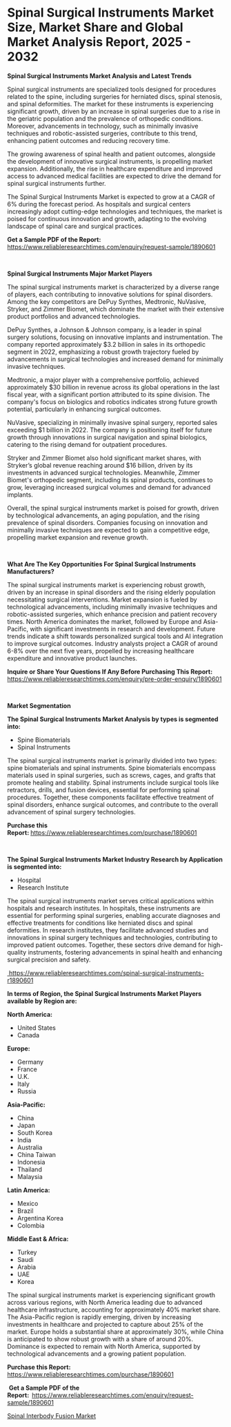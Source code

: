 <p><h1>Spinal Surgical Instruments Market Size, Market Share and Global Market Analysis Report, 2025 - 2032</h1></p><p><strong>Spinal Surgical Instruments Market Analysis and Latest Trends</strong></p>
<p><p>Spinal surgical instruments are specialized tools designed for procedures related to the spine, including surgeries for herniated discs, spinal stenosis, and spinal deformities. The market for these instruments is experiencing significant growth, driven by an increase in spinal surgeries due to a rise in the geriatric population and the prevalence of orthopedic conditions. Moreover, advancements in technology, such as minimally invasive techniques and robotic-assisted surgeries, contribute to this trend, enhancing patient outcomes and reducing recovery time.</p><p>The growing awareness of spinal health and patient outcomes, alongside the development of innovative surgical instruments, is propelling market expansion. Additionally, the rise in healthcare expenditure and improved access to advanced medical facilities are expected to drive the demand for spinal surgical instruments further. </p><p>The Spinal Surgical Instruments Market is expected to grow at a CAGR of 6% during the forecast period. As hospitals and surgical centers increasingly adopt cutting-edge technologies and techniques, the market is poised for continuous innovation and growth, adapting to the evolving landscape of spinal care and surgical practices.</p></p>
<p><strong>Get a Sample PDF of the Report:&nbsp;</strong> <a href="https://www.reliableresearchtimes.com/enquiry/request-sample/1890601?utm_campaign=2244&utm_medium=2&utm_source=Github&utm_content=ia&utm_term=04032025&utm_id=spinal-surgical-instruments">https://www.reliableresearchtimes.com/enquiry/request-sample/1890601</a></p>
<p>&nbsp;</p>
<p><strong>Spinal Surgical Instruments Major Market Players</strong></p>
<p><p>The spinal surgical instruments market is characterized by a diverse range of players, each contributing to innovative solutions for spinal disorders. Among the key competitors are DePuy Synthes, Medtronic, NuVasive, Stryker, and Zimmer Biomet, which dominate the market with their extensive product portfolios and advanced technologies.</p><p>DePuy Synthes, a Johnson & Johnson company, is a leader in spinal surgery solutions, focusing on innovative implants and instrumentation. The company reported approximately $3.2 billion in sales in its orthopedic segment in 2022, emphasizing a robust growth trajectory fueled by advancements in surgical technologies and increased demand for minimally invasive techniques.</p><p>Medtronic, a major player with a comprehensive portfolio, achieved approximately $30 billion in revenue across its global operations in the last fiscal year, with a significant portion attributed to its spine division. The company's focus on biologics and robotics indicates strong future growth potential, particularly in enhancing surgical outcomes.</p><p>NuVasive, specializing in minimally invasive spinal surgery, reported sales exceeding $1 billion in 2022. The company is positioning itself for future growth through innovations in surgical navigation and spinal biologics, catering to the rising demand for outpatient procedures.</p><p>Stryker and Zimmer Biomet also hold significant market shares, with Stryker’s global revenue reaching around $16 billion, driven by its investments in advanced surgical technologies. Meanwhile, Zimmer Biomet's orthopedic segment, including its spinal products, continues to grow, leveraging increased surgical volumes and demand for advanced implants.</p><p>Overall, the spinal surgical instruments market is poised for growth, driven by technological advancements, an aging population, and the rising prevalence of spinal disorders. Companies focusing on innovation and minimally invasive techniques are expected to gain a competitive edge, propelling market expansion and revenue growth.</p></p>
<p>&nbsp;</p>
<p><strong>What Are The Key Opportunities For Spinal Surgical Instruments Manufacturers?</strong></p>
<p><p>The spinal surgical instruments market is experiencing robust growth, driven by an increase in spinal disorders and the rising elderly population necessitating surgical interventions. Market expansion is fueled by technological advancements, including minimally invasive techniques and robotic-assisted surgeries, which enhance precision and patient recovery times. North America dominates the market, followed by Europe and Asia-Pacific, with significant investments in research and development. Future trends indicate a shift towards personalized surgical tools and AI integration to improve surgical outcomes. Industry analysts project a CAGR of around 6-8% over the next five years, propelled by increasing healthcare expenditure and innovative product launches.</p></p>
<p><strong>Inquire or Share Your Questions If Any Before Purchasing This Report:</strong> <a href="https://www.reliableresearchtimes.com/enquiry/pre-order-enquiry/1890601?utm_campaign=2244&utm_medium=2&utm_source=Github&utm_content=ia&utm_term=04032025&utm_id=spinal-surgical-instruments">https://www.reliableresearchtimes.com/enquiry/pre-order-enquiry/1890601</a></p>
<p>&nbsp;</p>
<p><strong>Market Segmentation</strong></p>
<p><strong>The Spinal Surgical Instruments Market Analysis by types is segmented into:</strong></p>
<p><ul><li>Spine Biomaterials</li><li>Spinal Instruments</li></ul></p>
<p><p>The spinal surgical instruments market is primarily divided into two types: spine biomaterials and spinal instruments. Spine biomaterials encompass materials used in spinal surgeries, such as screws, cages, and grafts that promote healing and stability. Spinal instruments include surgical tools like retractors, drills, and fusion devices, essential for performing spinal procedures. Together, these components facilitate effective treatment of spinal disorders, enhance surgical outcomes, and contribute to the overall advancement of spinal surgery technologies.</p></p>
<p><strong>Purchase this Report:&nbsp;</strong><a href="https://www.reliableresearchtimes.com/purchase/1890601?utm_campaign=2244&utm_medium=2&utm_source=Github&utm_content=ia&utm_term=04032025&utm_id=spinal-surgical-instruments">https://www.reliableresearchtimes.com/purchase/1890601</a></p>
<p>&nbsp;</p>
<p><strong>The Spinal Surgical Instruments Market Industry Research by Application is segmented into:</strong></p>
<p><ul><li>Hospital</li><li>Research Institute</li></ul></p>
<p><p>The spinal surgical instruments market serves critical applications within hospitals and research institutes. In hospitals, these instruments are essential for performing spinal surgeries, enabling accurate diagnoses and effective treatments for conditions like herniated discs and spinal deformities. In research institutes, they facilitate advanced studies and innovations in spinal surgery techniques and technologies, contributing to improved patient outcomes. Together, these sectors drive demand for high-quality instruments, fostering advancements in spinal health and enhancing surgical precision and safety.</p></p>
<p><a href="https://www.reliableresearchtimes.com/spinal-surgical-instruments-r1890601?utm_campaign=2244&utm_medium=2&utm_source=Github&utm_content=ia&utm_term=04032025&utm_id=spinal-surgical-instruments">&nbsp;https://www.reliableresearchtimes.com/spinal-surgical-instruments-r1890601</a></p>
<p><strong>In terms of Region, the Spinal Surgical Instruments Market Players available by Region are:</strong></p>
<p>
    <p> <strong> North America: </strong>
        <ul>
            <li>United States</li>
            <li>Canada</li>
        </ul>
        </p> 
    <p> <strong> Europe: </strong>
        <ul>
            <li>Germany</li>
            <li>France</li>
            <li>U.K.</li>
            <li>Italy</li>
            <li>Russia</li>
        </ul>
        </p> 
    <p> <strong> Asia-Pacific: </strong>
        <ul>
            <li>China</li>
            <li>Japan</li>
            <li>South Korea</li>
            <li>India</li>
            <li>Australia</li>
            <li>China Taiwan</li>
            <li>Indonesia</li>
            <li>Thailand</li>
            <li>Malaysia</li>
        </ul>
        </p> 
    <p> <strong> Latin America: </strong>
        <ul>
            <li>Mexico</li>
            <li>Brazil</li>
            <li>Argentina Korea</li>
            <li>Colombia</li>
        </ul>
        </p> 
    <p> <strong> Middle East & Africa: </strong>
        <ul>
            <li>Turkey</li>
            <li>Saudi</li>
            <li>Arabia</li>
            <li>UAE</li>
            <li>Korea</li>
        </ul>
    </p>
    </p>
<p><p>The spinal surgical instruments market is experiencing significant growth across various regions, with North America leading due to advanced healthcare infrastructure, accounting for approximately 40% market share. The Asia-Pacific region is rapidly emerging, driven by increasing investments in healthcare and projected to capture about 25% of the market. Europe holds a substantial share at approximately 30%, while China is anticipated to show robust growth with a share of around 20%. Dominance is expected to remain with North America, supported by technological advancements and a growing patient population.</p></p>
<p><strong>Purchase this Report: </strong><a href="https://www.reliableresearchtimes.com/purchase/1890601?utm_campaign=2244&utm_medium=2&utm_source=Github&utm_content=ia&utm_term=04032025&utm_id=spinal-surgical-instruments">https://www.reliableresearchtimes.com/purchase/1890601</a></p>
<p>&nbsp;<strong>Get a Sample PDF of the Report:&nbsp;&nbsp;</strong><a href="https://www.reliableresearchtimes.com/enquiry/request-sample/1890601?utm_campaign=2244&utm_medium=2&utm_source=Github&utm_content=ia&utm_term=04032025&utm_id=spinal-surgical-instruments">https://www.reliableresearchtimes.com/enquiry/request-sample/1890601</a></p>
<p><strong></strong></p>
<p><p><a href="https://github.com/klindsey95/Market-Research-Report-List-1/blob/main/spinal-interbody-fusion-market.md?utm_campaign=2244&utm_medium=2&utm_source=Github&utm_content=ia&utm_term=04032025&utm_id=spinal-surgical-instruments">Spinal Interbody Fusion Market</a></p></p>